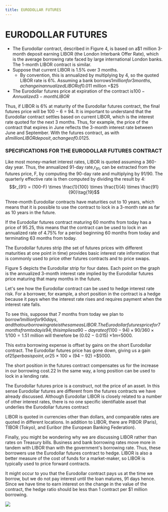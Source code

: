 ```yaml
---
title: EURODOLLAR FUTURES
---
```


# EURODOLLAR FUTURES
- The Eurodollar contract, described in Figure 4, is based on a$1 million 3-month deposit earning LIBOR (the London Interbank Offer Rate), which is the average borrowing rate faced by large international London banks. The 1-month LIBOR contract is similar.
- Suppose that current LIBOR is 1.5% over 3 months.
	- By convention, this is annualized by multiplying by 4, so the quoted LIBOR rate is 6%. Assuming a bank borrows$1 million for  3 months, a change in annualized LIBOR of 0.01% (1 basis point) would raise its borrowing cost by 0.0001/4 ×$1 million =$25
- The Eurodollar futures price at expiration of the contract is$100 − Annualized 3-month LIBOR$

Thus, if LIBOR is 6% at maturity of the Eurodollar futures contract, the final futures price will be 100 − 6 = 94. It is important to understand that the Eurodollar contract settles based on current LIBOR, which is the interest rate quoted for the next 3 months. Thus, for example, the price of the contract that expires in June reflects the 3-month interest rate between June and September. With the futures contract, as with a$1 million LIBOR deposit, a change of 0.01% in the rate is worth$25.

### SPECIFICATIONS FOR THE EURODOLLAR FUTURES CONTRACT

Like most money-market interest rates, LIBOR is quoted assuming a 360-day year. Thus, the annualized 91-day rate,$r_{91}$, can be extracted from the futures price, F, by computing the 90-day rate and multiplying by 91/90. The quarterly effective rate is then computed by dividing the result by 4:$$r_{91} = (100-F) \times \frac{1}{100} \times \frac{1}{4} \times \frac{91}{90}\tag{19}$$

Three-month Eurodollar contracts have maturities out to 10 years, which means that it is possible to use the contract to lock in a 3-month rate as far as 10 years in the future.

If the Eurodollar futures contract maturing 60 months from today has a price of 95.25, this means that the contract can be used to lock in an annualized rate of 4.75% for a period beginning 60 months from today and terminating 63 months from today.

The Eurodollar futures strip (the set of futures prices with different maturities at one point in time) provides basic interest rate information that is commonly used to price other futures contracts and to price swaps.

Figure 5 depicts the Eurodollar strip for four dates. Each point on the graph is the annualized 3-month interest rate implied by the Eurodollar futures price maturing that many months in the future.

Let's see how the Eurodollar contract can be used to hedge interest rate risk. For a borrower, for example, a short position in the contract is a hedge because it pays when the interest rate rises and requires payment when the interest rate falls. 

To see this, suppose that 7 months from today we plan to borrow$1 million for 90 days, and that our borrowing rate is the same as LIBOR. The Eurodollar futures price for 7 months from today is 94; this implies a 90-day rate of (100 − 94) × 90/360 × 1/100 = 1.5%. Now suppose that 7 months hence, 3-month LIBOR is 8%, which implies a Eurodollar futures price of 92. The implied 90-day rate is 2%. Our extra borrowing expense over 90 days on$1 million will therefore be (0.02 − 0.015) ×$1m =$5000.

This extra borrowing expense is offset by gains on the short Eurodollar contract. The Eurodollar futures price has gone down, giving us a gain of$25 per basis point, or$25 × 100 × (94 − 92) =$5000.

The short position in the futures contract compensates us for the increase in our borrowing cost.22 In the same way, a long position can be used to lock in a lending rate.

The Eurodollar futures price is a construct, not the price of an asset. In this sense Eurodollar futures are different from the futures contracts we have already discussed. Although Eurodollar LIBOR is closely related to a number of other interest rates, there is no one specific identifiable asset that underlies the Eurodollar futures contract

LIBOR is quoted in currencies other than dollars, and comparable rates are quoted in different locations. In addition to LIBOR, there are PIBOR (Paris), TIBOR (Tokyo), and Euribor (the European Banking Federation).

Finally, you might be wondering why we are discussing LIBOR rather than rates on Treasury bills. Business and bank borrowing rates move more in tandem with LIBOR than with the government's borrowing rate. Thus, these borrowers use the Eurodollar futures contract to hedge. LIBOR is also a better measure of the cost of funds for a market-maker, so LIBOR is typically used to price forward contracts.

It might occur to you that the Eurodollar contract pays us at the time we borrow, but we do not pay interest until the loan matures, 91 days hence. Since we have time to earn interest on the change in the value of the contract, the hedge ratio should be less than 1 contract per \$1 million borrowing.

![](CleanShot%202024-01-28%20-000164@2x.png)